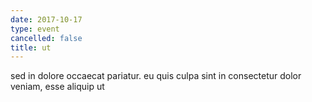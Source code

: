 ```yaml
---
date: 2017-10-17
type: event
cancelled: false
title: ut
---
```

sed in dolore occaecat pariatur. eu quis culpa sint in consectetur dolor veniam, esse aliquip ut